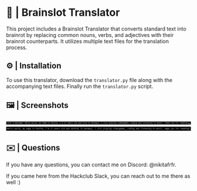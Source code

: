 # 🧠 | Brainslot Translator

This project includes a Brainslot Translator that converts standard text into brainrot by replacing common nouns, verbs, and adjectives with their brainrot counterparts. It utilizes multiple text files for the translation process.

## ⚙️ | Installation

To use this translator, download the `translator.py` file along with the accompanying text files. Finally run the `translator.py` script.

## 🖼️ | Screenshots

![Screenshot](screenshot1.png)
![Screenshot](screenshot2.png)

## ✉️ | Questions

If you have any questions, you can contact me on Discord: @nikitafrfr.

If you came here from the Hackclub Slack, you can reach out to me there as well :)